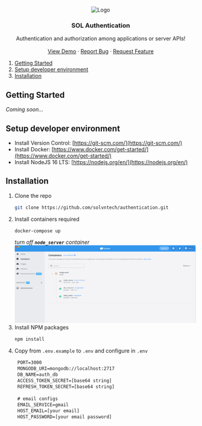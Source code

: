 <!-- PROJECT LOGO -->
<br />
<div align="center">
    <img src="https://jwt.io/img/pic_logo.svg" alt="Logo" width="80" height="80">
    <h3 align="center">SOL Authentication</h3>
    <p align="center">
        Authentication and authorization among applications or server APIs!
        <br />
        <br />
        <a href="">View Demo</a>
        ·
        <a href="https://github.com/solvntech/authentication/issues">Report Bug</a>
        ·
        <a href="https://github.com/solvntech/authentication/issues">Request Feature</a>
    </p>
</div>

<!-- TABLE OF CONTENTS -->
<ol>
    <li><a href="#getting-started">Getting Started</a></li>
    <li><a href="#setup-developer-environment">Setup developer environment</a></li>
    <li><a href="#installation">Installation</a></li>
</ol>

<!-- GETTING STARTED -->
## Getting Started

_Coming soon..._

## Setup developer environment

* Install Version Control: [https://git-scm.com/](https://git-scm.com/)
* Install Docker: [https://www.docker.com/get-started/](https://www.docker.com/get-started/)
* Install NodeJS 16 LTS: [https://nodejs.org/en/](https://nodejs.org/en/)

## Installation
1. Clone the repo
   ```sh
   git clone https://github.com/solvntech/authentication.git
   ```
2. Install containers required
   ```sh
   docker-compose up
   ```
   _turn off **`node_server`** container_
    <img src="./images/docker.png" alt="Logo">
3. Install NPM packages
   ```sh
   npm install
   ```
4. Copy from `.env.example` to `.env` and configure in `.env`
   ```dotenv
    PORT=3000
    MONGODB_URI=mongodb://localhost:2717
    DB_NAME=auth_db
    ACCESS_TOKEN_SECRET=[base64 string]
    REFRESH_TOKEN_SECRET=[base64 string]
    
    # email configs
    EMAIL_SERVICE=gmail
    HOST_EMAIL=[your email]
    HOST_PASSWORD=[your email password]
   ```
